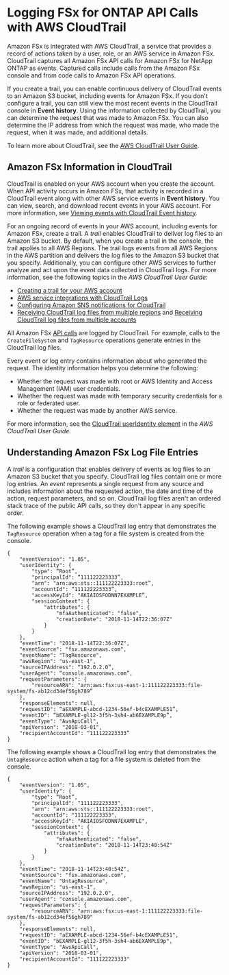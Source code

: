 # Logging FSx for ONTAP API Calls with AWS CloudTrail<a name="logging-using-cloudtrail-win"></a>

Amazon FSx is integrated with AWS CloudTrail, a service that provides a record of actions taken by a user, role, or an AWS service in Amazon FSx\. CloudTrail captures all Amazon FSx API calls for Amazon FSx for NetApp ONTAP as events\. Captured calls include calls from the Amazon FSx console and from code calls to Amazon FSx API operations\.

If you create a trail, you can enable continuous delivery of CloudTrail events to an Amazon S3 bucket, including events for Amazon FSx\. If you don't configure a trail, you can still view the most recent events in the CloudTrail console in **Event history**\. Using the information collected by CloudTrail, you can determine the request that was made to Amazon FSx\. You can also determine the IP address from which the request was made, who made the request, when it was made, and additional details\. 

To learn more about CloudTrail, see the [AWS CloudTrail User Guide](https://docs.aws.amazon.com/awscloudtrail/latest/userguide/)\.

## Amazon FSx Information in CloudTrail<a name="fsxW-info-in-cloudtrail"></a>

CloudTrail is enabled on your AWS account when you create the account\. When API activity occurs in Amazon FSx, that activity is recorded in a CloudTrail event along with other AWS service events in **Event history**\. You can view, search, and download recent events in your AWS account\. For more information, see [Viewing events with CloudTrail Event history](https://docs.aws.amazon.com/awscloudtrail/latest/userguide/view-cloudtrail-events.html)\. 

For an ongoing record of events in your AWS account, including events for Amazon FSx, create a trail\. A *trail* enables CloudTrail to deliver log files to an Amazon S3 bucket\. By default, when you create a trail in the console, the trail applies to all AWS Regions\. The trail logs events from all AWS Regions in the AWS partition and delivers the log files to the Amazon S3 bucket that you specify\. Additionally, you can configure other AWS services to further analyze and act upon the event data collected in CloudTrail logs\. For more information, see the following topics in the *AWS CloudTrail User Guide:* 
+ [Creating a trail for your AWS account](https://docs.aws.amazon.com/awscloudtrail/latest/userguide/cloudtrail-create-and-update-a-trail.html)
+ [AWS service integrations with CloudTrail Logs](https://docs.aws.amazon.com/awscloudtrail/latest/userguide/cloudtrail-aws-service-specific-topics.html#cloudtrail-aws-service-specific-topics-integrations)
+ [Configuring Amazon SNS notifications for CloudTrail](https://docs.aws.amazon.com/awscloudtrail/latest/userguide/getting_notifications_top_level.html)
+ [Receiving CloudTrail log files from multiple regions](https://docs.aws.amazon.com/awscloudtrail/latest/userguide/receive-cloudtrail-log-files-from-multiple-regions.html) and [Receiving CloudTrail log files from multiple accounts](https://docs.aws.amazon.com/awscloudtrail/latest/userguide/cloudtrail-receive-logs-from-multiple-accounts.html)

All Amazon FSx [API calls](https://docs.aws.amazon.com/fsx/latest/APIReference/Welcome.html) are logged by CloudTrail\. For example, calls to the `CreateFileSystem` and `TagResource` operations generate entries in the CloudTrail log files\. 

Every event or log entry contains information about who generated the request\. The identity information helps you determine the following: 
+ Whether the request was made with root or AWS Identity and Access Management \(IAM\) user credentials\.
+ Whether the request was made with temporary security credentials for a role or federated user\.
+ Whether the request was made by another AWS service\.

For more information, see the [CloudTrail userIdentity element](https://docs.aws.amazon.com/awscloudtrail/latest/userguide/cloudtrail-event-reference-user-identity.html) in the *AWS CloudTrail User Guide\.*

## Understanding Amazon FSx Log File Entries<a name="w-understanding-service-name-entries"></a>

A *trail* is a configuration that enables delivery of events as log files to an Amazon S3 bucket that you specify\. CloudTrail log files contain one or more log entries\. An *event* represents a single request from any source and includes information about the requested action, the date and time of the action, request parameters, and so on\. CloudTrail log files aren't an ordered stack trace of the public API calls, so they don't appear in any specific order\. 

The following example shows a CloudTrail log entry that demonstrates the `TagResource` operation when a tag for a file system is created from the console\.

```
{
    "eventVersion": "1.05",
    "userIdentity": {
        "type": “Root”,
        "principalId": “111122223333”,
        "arn": "arn:aws:sts::111122223333:root”,
        "accountId": “111122223333”,
        "accessKeyId": "AKIAIOSFODNN7EXAMPLE”,
        "sessionContext": {
            "attributes": {
                "mfaAuthenticated": "false",
                "creationDate": "2018-11-14T22:36:07Z"
            }
        }
    },
    "eventTime": "2018-11-14T22:36:07Z",
    "eventSource": "fsx.amazonaws.com",
    "eventName": "TagResource",
    "awsRegion": "us-east-1",
    "sourceIPAddress": “192.0.2.0”,
    "userAgent": “console.amazonaws.com”,
    "requestParameters": {
        "resourceARN": "arn:aws:fsx:us-east-1:111122223333:file-system/fs-ab12cd34ef56gh789”
    },
    "responseElements": null,
    "requestID": “aEXAMPLE-abcd-1234-56ef-b4cEXAMPLE51”,
    "eventID": “bEXAMPLE-gl12-3f5h-3sh4-ab6EXAMPLE9p”,
    "eventType": "AwsApiCall",
    "apiVersion": "2018-03-01",
    "recipientAccountId": “111122223333”
}
```

The following example shows a CloudTrail log entry that demonstrates the `UntagResource` action when a tag for a file system is deleted from the console\.

```
{
    "eventVersion": "1.05",
    "userIdentity": {
        "type": “Root”,
        "principalId": "111122223333",
        "arn": "arn:aws:sts::111122223333:root",
        "accountId": "111122223333",
        "accessKeyId": "AKIAIOSFODNN7EXAMPLE",
        "sessionContext": {
            "attributes": {
                "mfaAuthenticated": "false",
                "creationDate": "2018-11-14T23:40:54Z"
            }
        }
    },
    "eventTime": "2018-11-14T23:40:54Z",
    "eventSource": "fsx.amazonaws.com",
    "eventName": "UntagResource",
    "awsRegion": "us-east-1",
    "sourceIPAddress": "192.0.2.0",
    "userAgent": "console.amazonaws.com",
    "requestParameters": {
        "resourceARN": "arn:aws:fsx:us-east-1:111122223333:file-system/fs-ab12cd34ef56gh789"
    },
    "responseElements": null,
    "requestID": "aEXAMPLE-abcd-1234-56ef-b4cEXAMPLE51",
    "eventID": "bEXAMPLE-gl12-3f5h-3sh4-ab6EXAMPLE9p",
    "eventType": "AwsApiCall",
    "apiVersion": "2018-03-01",
    "recipientAccountId": "111122223333"
}
```